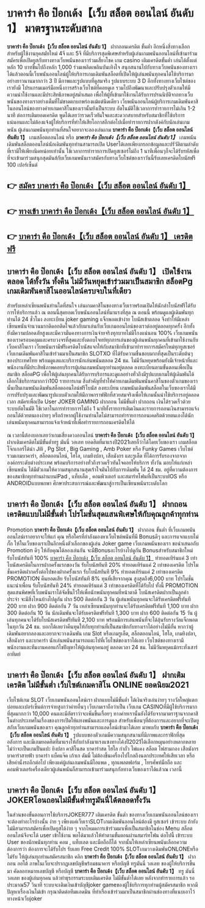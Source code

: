 # บาคาร่า คือ ป๊อกเด้ง【เว็บ สล็อต ออนไลน์ อันดับ 1】  มาตรฐานระดับสากล

**บาคาร่า คือ ป๊อกเด้ง【เว็บ สล็อต ออนไลน์ อันดับ 1】** ฝากถอนเครดิต ขั้นต่ำ  อีกหนึ่งสิ่งทางเลือกสำหรับผู้ใช้งานยุคสมัยใหม่ 4จี และ 5จี ที่มีบริการสุดพิเศษสำหรับผู้เล่นเกมพนันออนไลน์ที่เข้ามาร่วมสมัครเพื่อเปิดยูสกับทางทางเว็บพนันของเราร่วมเสี่ยงโชค เกม casino  เติมเครดิตขั้นต่ำ เล่นได้ตั้งแต่ หลัก 10 บาทขึ้นไปถึงหลัก 1,000 ร่วมเพลิดเพลินบันเทิงใจ สนุกสนานไปกับทางเว็บพนันของทางเราได้แล้วตอนนี้เว็บพนันออนไลน์ผู้ให้บริการเกมเดิมพันสล็อตที่เปิดให้ผู้เล่นพนันทุกคนได้ใช้บริการมาอย่างยาวนานมากกว่า 3 ปี มีภาพและรูปแบบที่ดูสมจริง รูปแบบระบบ 3 D
อีกทั้งทางทางเว็บไซต์ของเรายังมี โปรแกรมเมอร์มือหนึ่งการสร้างเว็บไซต์ที่คอยดูเล  รวมไปถึงพัฒนาและปรับปรุงตัวเกมให้มีความน่าใช้งานและมีประสิทธิภาพอยู่สม่ำเสมอ เพื่อให้ผู้ที่เข้ามาใช้งานได้รับการปรนนิบัติจากทางเว็บพนันของทางเราอย่างเต็มที่ไม่ขาดตกบกพร่องแม้แต่นิดเดียว เว็บพนันออนไลน์ผู้บริการเกมเดิมพันคาสิโนออนไลน์ของทางค่ายเกมคาสิโนของเรานั้นยังเป็นระบบ อัตโนมัติใช้เวลาการทำรายการไม่เกิน 1-2 นาที ต่อการเติมยอดเครดิต พูดได้เลยว่ารวดเร็วทันใจและสะดวกสบายสำหรับสมาชิกที่ใช้บริการแน่นอนและไม่ต้องแจ้งผู้ให้บริการที่ทำให้เสียโอกาสอีกต่อไปเมื่อทำรายการฝากตังค์กับนักเล่นเกมพนัน
ผู้เล่นเกมพนันทุกท่านที่สนใจอยากจะลองเล่นเกม **บาคาร่า คือ ป๊อกเด้ง【เว็บ สล็อต ออนไลน์ อันดับ 1】** เกมสล็อตออนไลน์ หรือ ***บาคาร่า คือ ป๊อกเด้ง【เว็บ สล็อต ออนไลน์ อันดับ 1】*** เกมพนันเดิมพันสล็อตออนไลน์นักเดิมพันทุกท่านสามารถเปิด Userได้เลยเพียงกรอกข้อมูลและปรัวัติตามลำดับที่เรามีให้เพียงนิดหน่อยเท่านั้น ใช้เวลาการทำรายการเปิดยูสเซอร์ไม่ถึง 1 นาทีเพื่อนๆก็จะได้รับรหัสเพื่อที่จะเข้ามาร่วมสนุกสุดมันส์กับเว็บเกมพนันเราสมัครกับทางเว็บไซต์ของเราวันนี้รับเลยเครดิตโบนัสฟรี 100 เปอร์เซ็นต์ 

## 👉 [สมัคร บาคาร่า คือ ป๊อกเด้ง【เว็บ สล็อต ออนไลน์ อันดับ 1】](https://archa888.com/)
## 👉 [ทางเข้า บาคาร่า คือ ป๊อกเด้ง【เว็บ สล็อต ออนไลน์ อันดับ 1】](https://archa888.com/)
## 👉 [บาคาร่า คือ ป๊อกเด้ง【เว็บ สล็อต ออนไลน์ อันดับ 1】 เครดิตฟรี](https://archa888.com/)

## บาคาร่า คือ ป๊อกเด้ง【เว็บ สล็อต ออนไลน์ อันดับ 1】 เปิดใช้งานตลอด ได้ทั้งวัน ทั้งคืน ไม่มีวันหยุดเข้าร่วมมาเป็นสมาชิก สล็อตPg เกมเดิมพันคาสิโนออนไลน์ครบจบในที่เดียว

สำหรับเหล่าเซียนพนันท่านใดที่สนใจ เล่นเกมคาสิโนของทางเว็บเราพร้อมเปิดให้นักล่าโบนัสฟรีได้รับการให้บริการแล้ว ณ ตอนนี้สุดยอดเว็บพนันออนไลน์ที่มาแรงที่สุด ณ ตอนนี้ พร้อมดูแลผู้เดิมพันทุกท่านได้ 24 ชั่วโมง ลงทะเบียน joker gaming แจ็กพอตเข้าง่าย โบนัสเข้าตลอด จึงทำให้มีเหล่าเซียนพนันจำนวนมากติดอกติดใจแล้วกับมาเล่นกับเว็บเกมออนไลน์ของเราต่ออยู่ตลอดทุกครั้ง อีกทั้งยังมีความปลอดภัยสูงและมีความั่นคงทางการเงินจ่ายจริงทุกบาทไม่มีโกงแน่นอน 100% เว็บเกมพนันของเราครอบคลุมและครบวงจรที่สุดและยังตอบโจทย์ทุกการเล่นของผู้เล่นพนันทุกคนที่เข้ามาใช้งานกับเว็บคาสิโนเรา
เว็บพนันเรามีฟรีเครดิตโบนัสแจกให้กับสมาชิกที่เข้ามาทำรายการสมัครใหม่ทุกยูสเซอร์ เว็บเกมเดิมพันคาสิโนเข้าร่วมมาเป็นสมาชิก SLOTXO ที่ได้รับความชื่นชอบมากที่สุดเป็นระดับต้นๆของประเทศไทย พร้อมดูแลและบริการนักเล่นพนันตลอด 24 ชม. ไม่มีวันหยุดพร้อมยังมีเจ้าหน้าที่และพนักงานที่มีประสิทธิภาพคอยบริการผู้เล่นเกมพนันทุกท่านอยู่ตลอด ลงทะเบียนตามขั้นตอนเพื่อเป็นสมาชิก สล็อตPG เพื่อให้ผู้เล่นทุกคนได้รับการบริการและดูแลอย่างทั่วถึงมีรูปแบบเกมให้ผู้เดิมพันได้เลือกใช้บริการมากกว่า100 รายการเกม
สิ่งสำคัญที่ทำให้ค่ายเกมเดิมพันพนันคาสิโนของตัวเกมของเรานั้นเป็นเกมพนันเดิมพันสล็อตออนไลน์ฟรีโบนัส ลงทะเบียน  เกมพนันเดิมพันสล็อตในเว็บของเราได้มีการปรับปรุงและพัฒนารูปแบบตัวเกมให้มีภาพกราฟฟิกที่สวยสมจริงเพื่อให้เกมนั้นน่าใช้บริการอยู่ตลอดเวลา สมัครเพื่อเปิด User JOKER GAMING ฝากถอน ไม่มีขั้นต่ำ ฝากถอน เงินได้รวดเร็วด้วยระบบอัตโนมัติ ใช้เวลาในการทำรายการไม่ถึง 1 นาทีทั้งรายการเติมเงินและรายการถอนเงินสามารถแจ้งถอนได้ด้วยตนเองง่ายๆ หรือถ้าหากผู้ใช้งานท่านใดไม่สามารถทำรายการถอนเคดริตด้วยตนเองได้นักเล่นพนันทุกคนสามารถแจ้งเจ้าหน้าที่เพื่อทำรายการถอนเครดิตให้ได้

ณ เวลานี้ต้องบอกเลยว่าเกมเสี่ยงดวงออนไลน์ **บาคาร่า คือ ป๊อกเด้ง【เว็บ สล็อต ออนไลน์ อันดับ 1】** ฝากเติมเครดิตไม่มีขั้นต่ำทรู มันนี่ วอเลท ยอดฮิตที่มาแรงปี2021เลยก็ว่าได้โดยเว็บของเรา เกมสล็อตโจ๊กเกอร์ได้นำ  Jili , Pg Slot , Big Gaming , Amb Poker หรือ Funky Games เว็บไซต์รวมเกมบาคาร่า, สล็อตออนไลน์, ไฮโล, เกมยิงปลา, เสือมังกร และรูเล็ต ที่ได้การรับรองจากจากองค์กรระดับต่างประเทศ พร้อมบริการอย่างทั่วถึงรวดเร็วทันใจคอยให้บริการ ทั้งวัน มอบให้แก่เหล่าเซียนพนัน ได้มีตัวเกมให้ความสนุกสนานสุดเร้าใจมันไปกับการเดิมพัน ได้ 24 ชม. อยู่ที่ความต้องการของสมาชิกทุกท่านผ่านบนiPad , แท็บเล็ต , คอมพิวเตอร์ และสมาร์ทโฟนที่เป็นระบบIOS หรือ ANDROIDแบบพกพา ศึกษาประสบการณ์และพัฒนาสู่การเป็นเซียนพนันระบดับโลก

## บาคาร่า คือ ป๊อกเด้ง【เว็บ สล็อต ออนไลน์ อันดับ 1】 ฝากถอนเครดิตแบบไม่มีขั้นต่ำ โปรโมชั่นสุดแสนพิเศษให้กับคุณลูกค้าทุกท่าน

 Promotion  **บาคาร่า คือ ป๊อกเด้ง【เว็บ สล็อต ออนไลน์ อันดับ 1】** ฝากถอน ขั้นต่ำ ที่เว็บเกมพนันออนไลน์เราอยากจะให้แก่  คุณ หรือใครที่กำลังมองหาเว็บไซต์พนันที่มี Bonusดีๆ และการแจกแบบไม่กั๊ก ให้ในเว็บของเราเป็นอีกหนึ่งตัวเลือกของผู้เล่น Joker game เว็บเกมพนันของเรา ขอนำเสนอกับ Promotion ดีๆ ให้กับคุณได้ลองเล่นกัน จะมีBonusอะไรบ้างไปดูกัน
Bonusสำหรับสมาชิกใหม่ รับโบนัสทันที 100% [บาคาร่า คือ ป๊อกเด้ง【เว็บ สล็อต ออนไลน์ อันดับ 1】](https://archa888.com/) ทำยอดเทิร์นแค่ 3 เท่า
โบนัสเครดิตในการฝากครั้งแรกของวัน รับโบนัสทันที 20% ทำยอดเทิร์นแค่ 2 เท่าของเครดิต
โปรโมชั่นเครดิตฝากครั้งต่อไปของฝากครั้งแรก รับโบนัสทันที 9% ทำยอดเทิร์นแค่ 2 เท่าของเครดิต
 PROMOTION คืนยอดเสีย รับโบนัสทันที 8% ทุนที่เสียจากคุณ สูงสุดถึง6,000 บาท
โปรโมชั่นแนะนำเพื่อน รับโบนัสทันที 24% ทำยอดเทิร์นแค่ 3 เท่าของเครดิตที่ได้รับไป
ทั้งนี้ PROMOTION สุดแสนพิศษที่เว็บพนันเราได้จัดขึ้นไว้ให้เพื่อนักพนันทุกคนที่หน้าตาดี โบนัสเครดิตฝากเป็นลูกค้าประจำ จะมีสิ่งไหนบ้างไปดูกัน
ฝาก 500 ติดต่อกัน 3 วัน ผู้เล่นพนันทุกคนจะได้รับเครดิตฟรีทันที 200 บาท
ฝาก 900 ติดต่อกัน 7 วัน เหล่าเซียนพนันทุกท่านจะได้รับเครดิตฟรีทันที 1,100 บาท
ฝาก 300 ติดต่อกัน 10 วัน นักเดิมพันจะได้รับเครดิตฟรีทันที 1,300 บาท
ฝาก 600 ติดต่อกัน 15 วัน ผู้เล่นทุกคนจะได้รับโบนัสเครดิตฟรีทันที 2,100 บาท
พร้อมมีการเล่นพนันที่จะได้ลุ้นรับรางวัลแจ็กพอตในทุกวัน 24 ชม. บอกได้เลยว่าคืนทุนให้กับทุกท่านที่เป็นสมาชิกกับทางเราได้อย่างไม่มีอั้น หากว่าผู้เดิมพันอยากลองและอยากจะวางเดิมพัน เกม Slot หรือเกมรูเล็ต, สล็อตออนไลน์, ไฮโล, เกมยิงปลา, เสือมังกร และบาคาร่า นักเล่นพนันสามารถแตะไปที่เว็บไซต์ของเราได้เลย เว็บไซต์ของทางเรามีพนักงานและทีมงานคอยแก้ไขปัญหาให้ผู้เล่นทุกคนอยู่ ตลอดเวลา 24 ชม. ไม่มีวันหยุดแม้กระทั่งเสาร์อาทิตย์

## บาคาร่า คือ ป๊อกเด้ง【เว็บ สล็อต ออนไลน์ อันดับ 1】 ฝากเติมเครดิต ไม่มีขั้นต่ำ  เว็บไซต์เกมคาสิโน ONLINE ยอดนิยม2021

เว็บไซต์เกม SLOT เว็บเกมพนันออนไลน์เรา ฝากแบบไม่มีขั้นต่ำ ได้เงินจริงเล่นง่ายๆ รางวัลใหญ่แตกบ่อยและเปอร์เซ็นต์การจ่ายสูงกว่าค่ายอื่นๆ เว็บเกมเราถือว่าเป็น เว็บเกม CASINOที่มีผู้ใช้บริการมากที่สุดมากกว่า 10,000 คนและมีอัตราว่าจะเพิ่มขึ้นเรื่อยๆ ทางค่ายเรานั้นยังได้รับจากมาตราฐานจากคาสิโนต่างประเทศในเรื่องของการเปิดให้แทงพนันและการดูแล สำหรับเพื่อนๆที่ต้องการและอยากที่จะเปิดยูสกับเว็บเกมพนันของเรา คุณลูกค้าทุกท่านสามารถแอดไลน์เข้ามาได้เลย
	มาพบกับ **บาคาร่า คือ ป๊อกเด้ง【เว็บ สล็อต ออนไลน์ อันดับ 1】** รูปแบบของตัวเกมมีความสนุกสนานที่มีภาพและกราฟิกที่สุดอลังการ และมีเกมยอดฮิตที่มาแรงให้กับกำลังมาแรงแซงทางโค้งปี2021ได้เลือกหมุนอย่างหลากหลาย  ไม่ว่าจะเป็นเกมปั่นแปะ ยิงปลา คาสิโนสด บาคาร่าสด ไฮโล กำถั่ว ไพ่แคง สล็อต ไพ่สามกอง เสือมังกร บาคาร่าสายฟ้า บาคาร่า แบ็คแจ๊ค เก้าเก ดัมมี่ ไม่ต้องขึ้นเครื่องไปไกลถึงนอกประเทศให้เสียเวลา หรือเสียค่านั่งรถอีกต่อไป เพียงแค่ผู้เล่นเกมพนันมีไอแพด , ทุกแพลตฟอร์ม , โทรศัพท์มือถือ และคอมพิวเตอร์เครื่องเดียวผู้เล่นพนันก็สามารถเข้ามาร่วมสนุกกัลทางเว็บของเราได้แล้วณ เวลานี้

## บาคาร่า คือ ป๊อกเด้ง【เว็บ สล็อต ออนไลน์ อันดับ 1】 JOKERโอนถอนไม่มีขั้นต่ำทรูมันนี่ได้ตลอดทั้งวัน

ในส่วนของขั้นตอนการใช้บริการJOKER777 เติมเครดิต ขั้นต่ำ ของทางเว็บเกมพนันออนไลน์ของเรา จะต้องทำอะไรบ้างนั้น ง่าย ๆ เพียงแค่เว็บเราSLOTเกมเดิมพันออนไลน์ต้องมี ยูสเซอร์ เข้าระบบ ถ้ายังไม่มีสามารถสมัครเพื่อเปิดยูสได้ง่าย ๆ จากโหมดการเข้าร่วมมาเพื่อเป็นสมาชิกในช่อง Menu สล็อต ออนไลน์จึงจะได้ user เข้าใช้งาน พอได้มาแล้วให้ทำตามขั้นตอนผ่านสมาร์ทโฟน ต่อไปนี้
เข้าระบบ User  ของนักพนันทุกท่าน คอม , แท็บเลต และมือถือก็ได้
จากนั้นให้เหล่าเซียนพนันเลือกความต้องการว่า ต้องการจะได้รับโปร รับเลย Free Credit 100% SLOTเกมวางเดิมพันONLONEหรือไม่รับ
ให้ผู้เล่นทุกท่านสมัครสมาชิก คลิก **บาคาร่า คือ ป๊อกเด้ง【เว็บ สล็อต ออนไลน์ อันดับ 1】** ฝาก ถอน ออโต้ ภาพในเว็บจะปรากฏเลขบัญชีพร้อมธนาคาร หรือบัญชี ทรูมันนี่ วอเลท ของผู้ให้บริการขึ้นมา
คัดลอกหมายเลขบัญชี หรือบัญชี **บาคาร่า คือ ป๊อกเด้ง【เว็บ สล็อต ออนไลน์ อันดับ 1】** ทรู มันนี่วอเลท ของผู้เล่นทุกคน แล้วทำธุรกรรมระบบเติมเครดิต ไม่มีขั้นต่ำได้เลย
หลังจากทำรายการแล้ว รอประมาณ57 วินาที ระบบจะเติมเงินเข้าบัญชีjoker gameของผู้ใช้บริการทุกท่านผู้สมัครสมาชิก
หากมีปัญหาเรื่องเงินไม่เข้า กรุณาติดต่อทีมแอดมิน ที่ทำเรื่องเข้าร่วมมาเป็นสมาชิกผ่านช่องทางที่แนบเอาไว้ทางหน้าเว็บjoker


